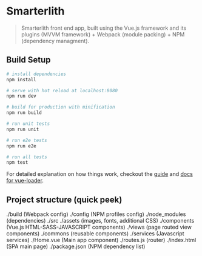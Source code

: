 # Smarterlith

> Smarterlith front end app, built using the Vue.js framework and its plugins (MVVM framework) + Webpack (module packing) + NPM (dependency managment).

## Build Setup

``` bash
# install dependencies
npm install

# serve with hot reload at localhost:8080
npm run dev

# build for production with minification
npm run build

# run unit tests
npm run unit

# run e2e tests
npm run e2e

# run all tests
npm test
```

For detailed explanation on how things work, checkout the [guide](http://vuejs-templates.github.io/webpack/) and [docs for vue-loader](http://vuejs.github.io/vue-loader).

## Project structure (quick peek)

./build (Webpack config)
./config (NPM profiles config)
./node_modules (dependencies)
./src
  ./assets (images, fonts, additional CSS)
  ./components (Vue.js HTML-SASS-JAVASCRIPT components)
      ./views (page routed view components)
      ./commons (reusable components)
      ./services (Javascript services)
      ./Home.vue (Main app component)
  ./routes.js (router)
./index.html (SPA main page)
./package.json (NPM dependency list)

